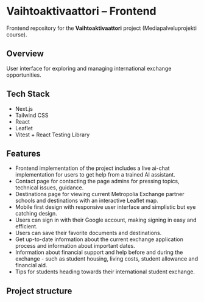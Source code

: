 # Vaihtoaktivaattori – Frontend

Frontend repository for the **Vaihtoaktivaattori** project (Mediapalveluprojekti course).

## Overview

User interface for exploring and managing international exchange opportunities.

## Tech Stack

- Next.js
- Tailwind CSS
- React
- Leaflet
- Vitest + React Testing Library

## Features

- Frontend implementation of the project includes a live ai-chat implementation for users to get help from a trained AI assistant.
- Contact page for contacting the page admins for pressing topics, technical issues, guidance.
- Destinations page for viewing current Metropolia Exchange partner schools and destinations with an interactive Leaflet map.
- Mobile first design with responsive user interface and simplistic but eye catching design.
- Users can sign in with their Google account, making signing in easy and efficient. 
- Users can save their favorite documents and destinations.
- Get up-to-date information about the current exchange application process and information about important dates.
- Information about financial support and help before and during the exchange - such as student housing, living costs, student allowance and financial aid.
- Tips for students heading towards their international student exchange.

## Project structure



